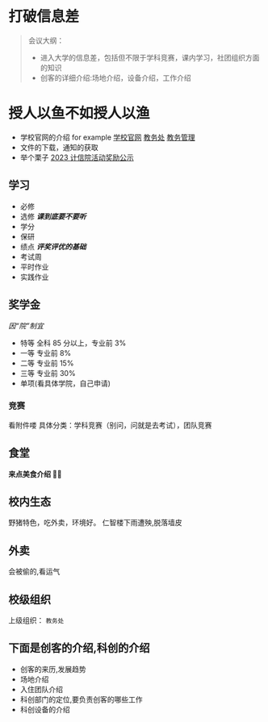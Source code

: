 # 打破信息差

> 会议大纲：
>
> - 进入大学的信息差，包括但不限于学科竞赛，课内学习，社团组织方面的知识
> - 创客的详细介绍:场地介绍，设备介绍，工作介绍

# 授人以鱼不如授人以渔

- 学校官网的介绍
  for example
  [学校官网](https://www.njtech.edu.cn/jgsz/xy.htm)
  [教务处](https://jwc.njtech.edu.cn/)
  [教务管理](https://jwgl.njtech.edu.cn/)
- 文件的下载，通知的获取
- 举个栗子
  [2023 计信院活动奖励公示](https://cise.njtech.edu.cn/info/1023/7216.htm)

## 学习

- 必修
- 选修
  **_课到底要不要听_**
- 学分
- 保研
- 绩点
  **_评奖评优的基础_**
- 考试周
- 平时作业
- 实践作业

## 奖学金

_因“院”制宜_

- 特等
  全科 85 分以上，专业前 3%
- 一等
  专业前 8%
- 二等
  专业前 15%
- 三等
  专业前 30%
- 单项(看具体学院，自己申请)

### 竞赛

看附件喽
具体分类：学科竞赛（别问，问就是去考试），团队竞赛

## 食堂

**来点美食介绍 🤤🤤**

## 校内生态

野猪特色，吃外卖，环境好。
仁智楼下雨遭殃,脱落墙皮

## 外卖

会被偷的,看运气

## 校级组织

上级组织：
`教务处`

## 下面是创客的介绍,科创的介绍

- 创客的来历,发展趋势
- 场地介绍
- 入住团队介绍
- 科创部门的定位,要负责创客的哪些工作
- 科创设备的介绍
